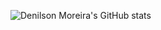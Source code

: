 ![Denilson Moreira's GitHub stats](https://github-readme-stats.vercel.app/api?username=DenilsonMoreira&show_icons=true&theme=radical&title=green)
